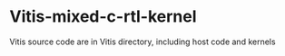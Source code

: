 # Vitis-mixed-c-rtl-kernel

Vitis source code are in Vitis directory, including host code and kernels
